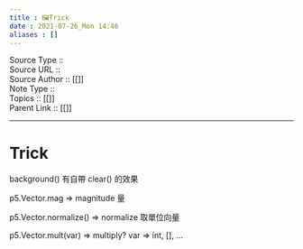 ```yaml
---
title : 🖼️Trick
date : 2021-07-26_Mon 14:46
aliases : []
---
```

Source Type :: <br>
Source URL :: <br>
Source Author :: [[]]<br>
Note Type :: <br>
Topics :: [[]]<br>
Parent Link :: [[]]<br>

---
# Trick

background() 有自帶 clear() 的效果

p5.Vector.mag ⇒ magnitude 量

p5.Vector.normalize() ⇒ normalize 取單位向量

p5.Vector.mult(var) ⇒ multiply? var ⇒ int, [], ...